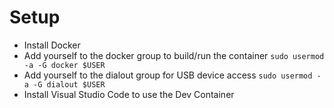 # Setup

- Install Docker
- Add yourself to the docker group to build/run the container
``` sudo usermod -a -G docker $USER ```
- Add yourself to the dialout group for USB device access
``` sudo usermod -a -G dialout $USER ```
- Install Visual Studio Code to use the Dev Container